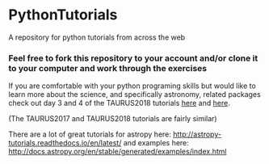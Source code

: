 # PythonTutorials
A repository for python tutorials from across the web

### Feel free to fork this repository to your account and/or clone it to your computer and work through the exercises

If you are comfortable with your python programing skills but would like to learn more about the science, and specifically astronomy, related packages check out day 3 and 4 of the TAURUS2018 tutorials [here](https://github.com/UTAustinAST376Fall2018/PythonTutorials/blob/master/TAURUS2018/Day3.ipynb) and [here](https://github.com/UTAustinAST376Fall2018/PythonTutorials/blob/master/TAURUS2018/Day4.ipynb).

(The TAURUS2017 and TAURUS2018 tutorials are fairly similar)

There are a lot of great tutorials for astropy here: http://astropy-tutorials.readthedocs.io/en/latest/
and examples here: http://docs.astropy.org/en/stable/generated/examples/index.html
